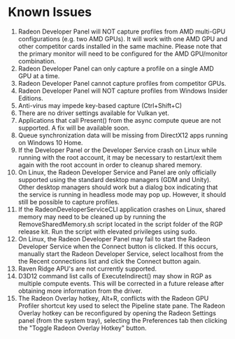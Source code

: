 # Known Issues

1)  Radeon Developer Panel will NOT capture profiles from AMD multi-GPU configurations (e.g. two AMD GPUs).
    It will work with one AMD GPU and other competitor cards installed in the same machine. Please note that the primary monitor will need to be configured for the AMD GPU/monitor combination.
2)  Radeon Developer Panel can only capture a profile on a single AMD GPU at a time.
3)  Radeon Developer Panel cannot capture profiles from competitor GPUs.
4)  Radeon Developer Panel will NOT capture profiles from Windows Insider Editions.
5)  Anti-virus may impede key-based capture (Ctrl+Shift+C)
6)  There are no driver settings available for Vulkan yet.
7)  Applications that call Present() from the async compute queue are not supported. A fix will be available soon.
8)  Queue synchronization data will be missing from DirectX12 apps running on Windows 10 Home.
9)  If the Developer Panel or the Developer Service crash on Linux while running with the root account, it may be necessary to restart/exit them again with the root account in order to cleanup shared memory.
10) On Linux, the Radeon Developer Service and Panel are only officially supported using the standard desktop managers (GDM and Unity). Other desktop managers should work but a dialog box indicating that the service is running in headless mode may pop up. However, it should still be possible to capture profiles.
11) If the RadeonDeveloperServiceCLI application crashes on Linux, shared memory may need to be cleaned up by running the RemoveSharedMemory.sh script located in the script folder of the RGP release kit. Run the script with elevated privileges using sudo.
12) On Linux, the Radeon Developer Panel may fail to start the Radeon Developer Service when the Connect button is clicked. If this occurs, manually start the Radeon Developer Service, select localhost from the the Recent connections list and click the Connect button again.
13) Raven Ridge APU's are not currently supported.
14) D3D12 command list calls of ExecuteIndirect() may show in RGP as multiple compute events. This will be corrected in a future release after obtaining more information from the driver.
15) The Radeon Overlay hotkey, Alt+R, conflicts with the Radeon GPU Profiler shortcut key used to select the Pipeline state pane.  The Radeon Overlay hotkey can be reconfigured by opening the Radeon Settings panel (from the system tray), selecting the Preferences tab then clicking the "Toggle Radeon Overlay Hotkey" button.
